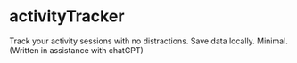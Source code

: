 # activityTracker
Track your activity sessions with no distractions.
Save data locally.
Minimal.
(Written in assistance with chatGPT)
